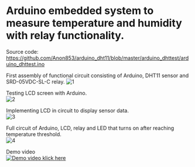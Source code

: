 # Arduino embedded system to measure temperature and humidity with relay functionality.

Source code: https://github.com/Anon853/arduino_dht11/blob/master/arduino_dhttest/arduino_dhttest.ino  

First assembly of functional circuit consisting of Arduino, DHT11 sensor and SRD-05VDC-SL-C relay.
![1](https://i.postimg.cc/0NW9zFDm/1-resize.jpg)  

Testing LCD screen with Arduino.  
![2](https://i.postimg.cc/xjbbS3Vg/2-resize.jpg)  

Implementing LCD in circuit to display sensor data.  
![3](https://i.postimg.cc/8kMkkyKK/3-resize.jpg)  

Full circuit of Arduino, LCD, relay and LED that turns on after reaching temperature threshold.  
![4](https://i.postimg.cc/d35qC07q/4-resize.jpg)  

Demo video  
[![Demo video klick here](https://i.postimg.cc/K8fBqPdf/5-preview-video.jpg)](https://youtu.be/kaEaczl9wj8)  


